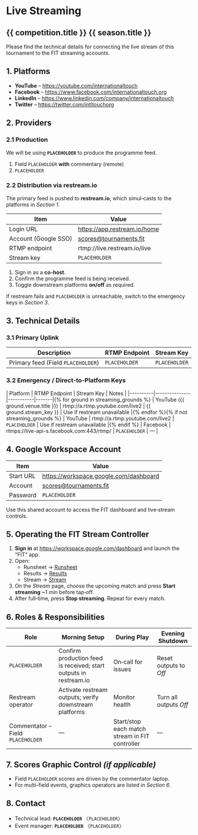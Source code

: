 # Live Streaming

## {{ competition.title }} {{ season.title }}

Please find the technical details for connecting the live stream of this tournament to the FIT streaming accounts.

## 1. Platforms

- **YouTube** – https://youtube.com/internationaltouch  
- **Facebook** – https://www.facebook.com/internationaltouch.org  
- **LinkedIn** – https://www.linkedin.com/company/internationaltouch  
- **Twitter** – https://twitter.com/intltouchorg  

## 2. Providers

### 2.1 Production

We will be using **``PLACEHOLDER``** to produce the programme feed.

1. Field ``PLACEHOLDER`` **with** commentary (remote)  
2. ``PLACEHOLDER``

### 2.2 Distribution via restream.io

The primary feed is pushed to **restream.io**, which simul‑casts to the platforms in *Section&nbsp;1*.

| Item | Value |
|------|-------|
| Login URL | https://app.restream.io/home |
| Account (Google SSO) | scores@tournaments.fit |
| RTMP endpoint | rtmp://live.restream.io/live |
| Stream key | ``PLACEHOLDER`` |

1. Sign in as a **co-host**.  
2. Confirm the programme feed is being received.  
3. Toggle downstream platforms **on/off** as required.

If restream fails and ``PLACEHOLDER`` is unreachable, switch to the emergency keys in *Section&nbsp;3*.

## 3. Technical Details

### 3.1 Primary Uplink

| Description | RTMP Endpoint | Stream Key |
|-------------|---------------|-----------|
| Primary feed (Field ``PLACEHOLDER``) | ``PLACEHOLDER`` | ``PLACEHOLDER`` |

### 3.2 Emergency / Direct-to-Platform Keys

| Platform | RTMP Endpoint | Stream Key | Notes |
|----------|---------------|-----------|-------|{% for ground in streaming_grounds %}
| YouTube ({{ ground.venue.title }}) | rtmp://a.rtmp.youtube.com/live2 | {{ ground.stream_key }} | Use if restream unavailable |{% endfor %}{% if not streaming_grounds %}
| YouTube | rtmp://a.rtmp.youtube.com/live2 | ``PLACEHOLDER`` | Use if restream unavailable |{% endif %}
| Facebook | rtmps://live-api-s.facebook.com:443/rtmp/ | ``PLACEHOLDER`` | — |

## 4. Google Workspace Account

| Item | Value |
|------|-------|
| Start URL | https://workspace.google.com/dashboard |
| Account | scores@tournaments.fit |
| Password | ``PLACEHOLDER`` |

Use this shared account to access the FIT dashboard and live‑stream controls.

## 5. Operating the FIT Stream Controller

1. **Sign in** at https://workspace.google.com/dashboard and launch the "FIT" app.  
2. Open:  
   - Runsheet → <a href="{% url 'competition:runsheet' competition.slug season.slug %}">Runsheet</a>  
   - Results → <a href="{% url 'competition:results' competition.slug season.slug %}">Results</a>  
   - Stream  → <a href="{% url 'competition:stream' competition.slug season.slug %}">Stream</a>
3. On the *Stream* page, choose the upcoming match and press **Start streaming** ~1 min before tap‑off.  
4. After full‑time, press **Stop streaming**. Repeat for every match.

## 6. Roles & Responsibilities

| Role | Morning Setup | During Play | Evening Shutdown |
|------|---------------|-------------|------------------|
| ``PLACEHOLDER`` | Confirm production feed is received; start outputs in restream.io | On‑call for issues | Reset outputs to *Off* |
| Restream operator | Activate restream outputs; verify downstream platforms | Monitor health | Turn all outputs *Off* |
| Commentator – Field ``PLACEHOLDER`` | — | Start/stop each match stream in FIT controller | — |

## 7. Scores Graphic Control *(if applicable)*

- Field ``PLACEHOLDER`` scores are driven by the commentator laptop.  
- For multi-field events, graphics operators are listed in *Section 6*.

## 8. Contact

- Technical lead: **``PLACEHOLDER``** 〈``PLACEHOLDER``〉  
- Event manager: **``PLACEHOLDER``** 〈``PLACEHOLDER``〉